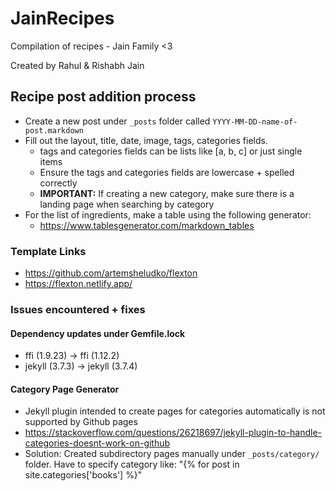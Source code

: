 # JainRecipes

Compilation of recipes - Jain Family &lt;3

Created by Rahul & Rishabh Jain

## Recipe post addition process
* Create a new post under `_posts` folder called `YYYY-MM-DD-name-of-post.markdown`
* Fill out the layout, title, date, image, tags, categories fields.
  * tags and categories fields can be lists like [a, b, c] or just single items
  * Ensure the tags and categories fields are lowercase + spelled correctly
  * **IMPORTANT:** If creating a new category, make sure there is a landing page when searching by category
* For the list of ingredients, make a table using the following generator:
  * https://www.tablesgenerator.com/markdown_tables

### Template Links
* https://github.com/artemsheludko/flexton
* https://flexton.netlify.app/

### Issues encountered + fixes

#### Dependency updates under Gemfile.lock
* ffi (1.9.23) -> ffi (1.12.2)
* jekyll (3.7.3) -> jekyll (3.7.4)

#### Category Page Generator
* Jekyll plugin intended to create pages for categories automatically is not supported by Github pages
* https://stackoverflow.com/questions/26218697/jekyll-plugin-to-handle-categories-doesnt-work-on-github
* Solution: Created subdirectory pages manually under `_posts/category/` folder. Have to specify category like: "{% for post in site.categories['books'] %}"
